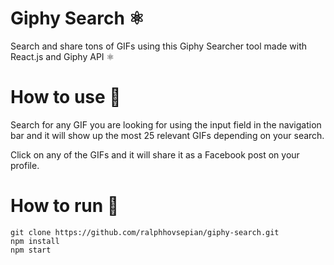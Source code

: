 # Giphy Search ⚛️
 Search and share tons of GIFs using this Giphy Searcher tool made with React.js and Giphy API  ⚛️
 
# How to use 🤔
Search for any GIF you are looking for using the input field in the navigation bar and it will show up the most 25 relevant GIFs depending on your search.

Click on any of the GIFs and it will share it as a Facebook post on your profile.

# How to run 🏃

```
git clone https://github.com/ralphhovsepian/giphy-search.git
npm install
npm start
```
